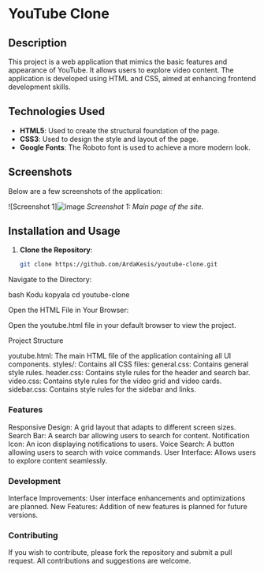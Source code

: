 # YouTube Clone

## Description

This project is a web application that mimics the basic features and appearance of YouTube. It allows users to explore video content. The application is developed using HTML and CSS, aimed at enhancing frontend development skills.

## Technologies Used

- **HTML5**: Used to create the structural foundation of the page.
- **CSS3**: Used to design the style and layout of the page.
- **Google Fonts**: The Roboto font is used to achieve a more modern look.

## Screenshots

Below are a few screenshots of the application:

![Screenshot 1]![image](https://github.com/user-attachments/assets/711dd480-646b-4905-863a-b0d88b8b7596)
*Screenshot 1: Main page of the site.*

## Installation and Usage

1. **Clone the Repository**:
   ```bash
   git clone https://github.com/ArdaKesis/youtube-clone.git
   
Navigate to the Directory:

bash
Kodu kopyala
cd youtube-clone

Open the HTML File in Your Browser:

Open the youtube.html file in your default browser to view the project.

Project Structure

youtube.html: The main HTML file of the application containing all UI components.
styles/: Contains all CSS files:
general.css: Contains general style rules.
header.css: Contains style rules for the header and search bar.
video.css: Contains style rules for the video grid and video cards.
sidebar.css: Contains style rules for the sidebar and links.

### Features

Responsive Design: A grid layout that adapts to different screen sizes.
Search Bar: A search bar allowing users to search for content.
Notification Icon: An icon displaying notifications to users.
Voice Search: A button allowing users to search with voice commands.
User Interface: Allows users to explore content seamlessly.

### Development

Interface Improvements: User interface enhancements and optimizations are planned.
New Features: Addition of new features is planned for future versions.

### Contributing
If you wish to contribute, please fork the repository and submit a pull request. All contributions and suggestions are welcome.


